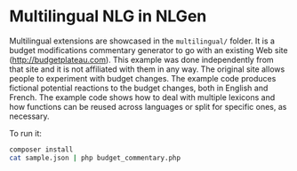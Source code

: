 # Multilingual NLG in NLGen

Multilingual extensions are showcased in the `multilingual/` folder.  It
is a budget modifications commentary generator to go with an existing
Web site (http://budgetplateau.com).  This example was done
independently from that site and it is not affiliated with them in any
way.  The original site allows people to experiment with budget
changes.  The example code produces fictional potential reactions to
the budget changes, both in English and French.  The example code
shows how to deal with multiple lexicons and how functions can be
reused across languages or split for specific ones, as necessary.

To run it:

```bash
composer install
cat sample.json | php budget_commentary.php 
```

